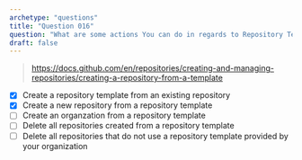 ```yaml
---
archetype: "questions"
title: "Question 016"
question: "What are some actions You can do in regards to Repository Templates? (Choose two.)"
draft: false
---
```



> https://docs.github.com/en/repositories/creating-and-managing-repositories/creating-a-repository-from-a-template
- [x] Create a repository template from an existing repository
- [x] Create a new repository from a repository template
- [ ] Create an organzation from a repository template
- [ ] Delete all repositories created from a repository template
- [ ] Delete all repositories that do not use a repository template provided by your organization
